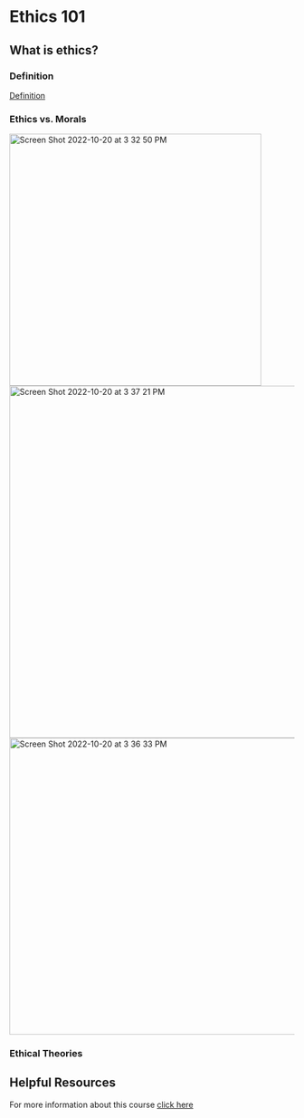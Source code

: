 # Ethics 101



## What is ethics?

### Definition

[Definition](https://www.canada.ca/en/treasury-board-secretariat/services/values-ethics/code/what-is-ethics.html) 
   
### Ethics vs. Morals

<img width="445" alt="Screen Shot 2022-10-20 at 3 32 50 PM" src="https://user-images.githubusercontent.com/85142599/197042434-f143615f-0ecb-4ed6-a65c-df8da8b0b381.png">


<img width="622" alt="Screen Shot 2022-10-20 at 3 37 21 PM" src="https://user-images.githubusercontent.com/85142599/197042743-8b8e0521-94e1-42e4-b63d-2b3313592f14.png">


<img width="524" alt="Screen Shot 2022-10-20 at 3 36 33 PM" src="https://user-images.githubusercontent.com/85142599/197042679-531dc8dd-050d-4911-98bf-da8b6bc2a8ff.png">


### Ethical Theories
  



## Helpful Resources

For more information about this course [click here](Ethics_101.md)
